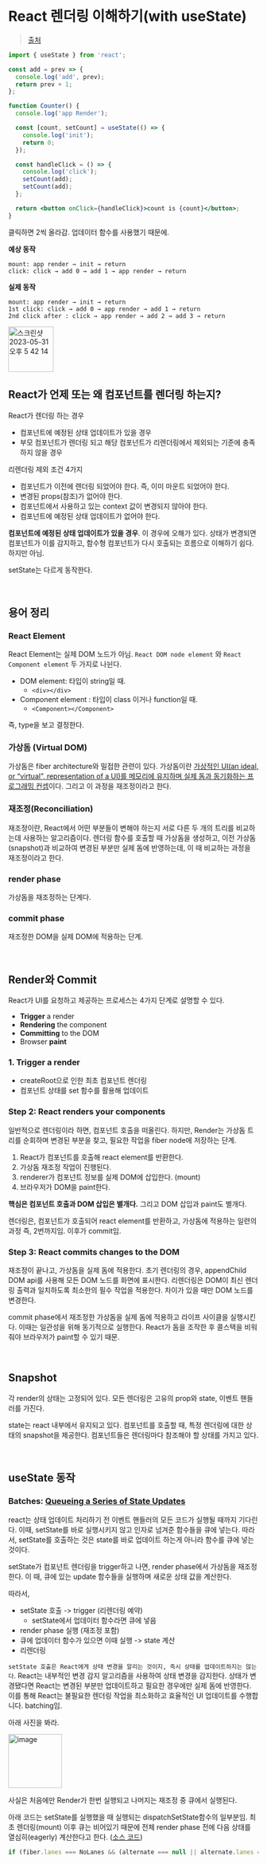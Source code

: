 # React 렌더링 이해하기(with useState)

> [출처](https://kimyouknow.github.io/fe/React%20%EB%A0%8C%EB%8D%94%EB%A7%81%20%EC%9D%B4%ED%95%B4%ED%95%98%EA%B8%B0%20(with%20useState))

```jsx
import { useState } from 'react';

const add = prev => {
  console.log('add', prev);
  return prev + 1;
};

function Counter() {
  console.log('app Render');

  const [count, setCount] = useState(() => {
    console.log('init');
    return 0;
  });

  const handleClick = () => {
    console.log('click');
    setCount(add);
    setCount(add);
  };

  return <button onClick={handleClick}>count is {count}</button>;
}
```

클릭하면 2씩 올라감. 업데이터 함수를 사용했기 때문에.

**예상 동작**

```
mount: app render → init → return
click: click → add 0 → add 1 → app render → return
```

**실제 동작**

```
mount: app render → init → return
1st click: click → add 0 → app render → add 1 → return
2nd click after : click → app render → add 2 → add 3 → return
```

<img width="91" alt="스크린샷 2023-05-31 오후 5 42 14" src="https://github.com/pozafly/TIL/assets/59427983/1022857e-ecac-4458-ae0c-e49a22a561ee">

<br />

## React가 언제 또는 왜 컴포넌트를 렌더링 하는지?

React가 렌더링 하는 경우

- 컴포넌트에 예정된 상태 업데이트가 있을 경우
- 부모 컴포넌트가 렌더링 되고 해당 컴포넌트가 리렌더링에서 제외되는 기준에 충족하지 않을 경우

리렌더링 제외 조건 4가지

- 컴포넌트가 이전에 렌더링 되었어야 한다. 즉, 이미 마운트 되었어야 한다.
- 변경된 props(참조)가 없어야 한다.
- 컴포넌트에서 사용하고 있는 context 값이 변경되지 않아야 한다.
- 컴포넌트에 예정된 상태 업데이트가 없어야 한다.

**컴포넌트에 예정된 상태 업데이트가 있을 경우**. 이 경우에 오해가 있다. 상태가 변경되면 컴포넌트가 이를 감지하고, 함수형 컴포넌트가 다시 호출되는 흐름으로 이해하기 쉽다. 하지만 아님.

setState는 다르게 동작한다.

<br />

## 용어 정리

### React Element

React Element는 실제 DOM 노드가 아님. `React DOM node element` 와 `React Component element` 두 가지로 나뉜다.

- DOM element: 타입이 string일 때.
  - `<div></div>`
- Component element : 타입이 class 이거나 function일 때.
  - `<Component></Component>`

즉, type을 보고 결정한다.

### 가상돔 (Virtual DOM)

가상돔은 fiber architecture와 밀접한 관련이 있다. 가상돔이란 [가상적인 UI(an ideal, or “virtual”, representation of a UI)를 메모리에 유지하며 실제 돔과 동기화하는 프로그래밍 컨셉](https://legacy.reactjs.org/docs/faq-internals.html)이다. 그리고 이 과정을 재조정이라고 한다.

### 재조정(Reconciliation)

재조정이란, React에서 어떤 부분들이 변해야 하는지 서로 다른 두 개의 트리를 비교하는데 사용하는 알고리즘이다. 렌더링 함수를 호출할 때 가상돔을 생성하고, 이전 가상돔(snapshot)과 비교하여 변경된 부분만 실제 돔에 반영하는데, 이 때 비교하는 과정을 재조정이라고 한다.

### render phase

가상돔을 재조정하는 단계다.

### commit phase

재조정한 DOM을 실제 DOM에 적용하는 단계.

<br />

## Render와 Commit

React가 UI를 요청하고 제공하는 프로세스는 4가지 단계로 설명할 수 있다.

- **Trigger** a render
- **Rendering** the component
- **Committing** to the DOM
- Browser **paint**

### 1. Trigger a render

- createRoot으로 인한 최초 컴포넌트 렌더링
- 컴포넌트 상태를 set 함수를 활용해 업데이트

### Step 2: React renders your components

일반적으로 렌더링이라 하면, 컴포넌트 호출을 떠올린다. 하지만, Render는 가상돔 트리를 순회하며 변경된 부분을 찾고, 필요한 작업을 fiber node에 저장하는 단계.

1. React가 컴포넌트를 호출해 react element를 반환한다.
2. 가상돔 재조정 작업이 진행된다.
3. renderer가 컴포넌트 정보를 실제 DOM에 삽입한다. (mount)
4. 브라우저가 DOM을 paint한다.

**핵심은 컴포넌트 호출과 DOM 삽입은 별개다.** 그리고 DOM 삽입과 paint도 별개다.

렌더링은, 컴포넌트가 호출되어 react element를 반환하고, 가상돔에 적용하는 일련의 과정 즉, 2번까지임. 이후가 commit임.

### Step 3: React commits changes to the DOM

재조정이 끝나고, 가상돔을 실제 돔에 적용한다. 초기 렌더링의 경우, appendChild DOM api를 사용해 모든 DOM 노드를 화면에 표시한다. 리렌더링은 DOM이 최신 렌더링 출력과 일치하도록 최소한의 필수 작업을 적용한다. 차이가 있을 때만 DOM 노드를 변경한다.

commit phase에서 재조정한 가상돔을 실제 돔에 적용하고 라이프 사이클을 실행시킨다. 이때는 일관성을 위해 동기적으로 실행한다. React가 돔을 조작한 후 콜스택을 비워줘야 브라우저가 paint할 수 있기 때문.

<br />

## Snapshot

각 render의 상태는 고정되어 있다. 모든 렌더링은 고유의 prop와 state, 이벤트 핸들러를 가진다.

state는 react 내부에서 유지되고 있다. 컴포넌트를 호출할 때, 특정 렌더링에 대한 상태의 snapshot을 제공한다. 컴포넌트들은 렌더링마다 참조해야 할 상태를 가지고 있다.

<br />

## useState 동작

### Batches: [Queueing a Series of State Updates](https://react.dev/learn/queueing-a-series-of-state-updates)

react는 상태 업데이트 처리하기 전 이벤트 핸들러의 모든 코드가 실행될 때까지 기다린다. 이때, setState를 바로 실행시키지 않고 인자로 넘겨준 함수들을 큐에 넣는다. 따라서, setState를 호출하는 것은 state를 바로 업데이트 하는게 아니라 함수를 큐에 넣는 것이다.

setState가 컴포넌트 렌더링을 trigger하고 나면, render phase에서 가상돔을 재조정 한다. 이 때, 큐에 있는 update 함수들을 실행하며 새로운 상태 값을 계산한다.

따라서, 

- setState 호출 -> trigger (리렌더링 예약)
  - setState에서 업데이터 함수라면 큐에 넣음
- render phase 실행 (재조정 포함)
- 큐에 업데이터 함수가 있으면 이때 실행 -> state 계산
- 리렌더링

`setState 호출은 React에게 상태 변경을 알리는 것이지, 즉시 상태를 업데이트하지는 않는다`. React는 내부적인 변경 감지 알고리즘을 사용하여 상태 변경을 감지한다. 상태가 변경됐다면 React는 변경된 부분만 업데이트하고 필요한 경우에만 실제 돔에 반영한다. 이를 통해 React는 불필요한 렌더링 작업을 최소화하고 효율적인 UI 업데이트를 수행합니다. batching임.

아래 사진을 봐라.

<img width="108" alt="image" src="https://github.com/pozafly/TIL/assets/59427983/aaba118d-a724-49c5-8fe0-5afdccad19af">

사실은 처음에만 Render가 한번 실행되고 나머지는 재조정 중 큐에서 실행된다.

아래 코드는 setState를 실행했을 때 실행되는 dispatchSetState함수의 일부분임. 최초 렌더링(mount) 이후 큐는 비어있기 때문에 전체 render phase 전에 다음 상태를 열심히(eagerly) 계산한다고 한다. ([소스 코드](https://github.com/facebook/react/blob/v18.0.0/packages/react-reconciler/src/ReactFiberHooks.new.js#L2234-L2259))

```js
if (fiber.lanes === NoLanes && (alternate === null || alternate.lanes === NoLanes)) {  // The queue is currently empty, which means we can eagerly compute the  // next state before entering the render phase. If the new state is the  // same as the current state, we may be able to bail out entirely.  ...
```


